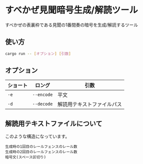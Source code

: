 # すべかぜ見聞暗号生成/解読ツール
すべかぜの表裏枠である見聞の1番間奏の暗号を生成/解読するツール

## 使い方
```sh
cargo run -- [オプション] [引数]
```

## オプション
|ショート|ロング|引数|
|---|---|---|
|`-e`|`--encode`|平文|
|`-d`|`--decode`|解読用テキストファイルパス|

## 解読用テキストファイルについて
このような構造になっています。
```
生成時の1回目のレールフェンスのレール数
生成時の2回目のレールフェンスのレール数
暗号文(スペース区切り)
```
